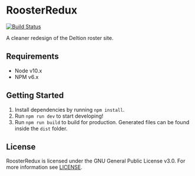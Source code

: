 # RoosterRedux
[![Build Status](https://travis-ci.org/sander2324/RoosterRedux.svg?branch=master)](https://travis-ci.org/sander2324/RoosterRedux)

A cleaner redesign of the Deltion roster site.

## Requirements
- Node v10.x
- NPM v6.x

## Getting Started
1. Install dependencies by running `npm install`.
2. Run `npm run dev` to start developing!
3. Run `npm run build` to build for production. Generated files can be found inside the `dist` folder.

## License
RoosterRedux is licensed under the GNU General Public License v3.0.
For more information see [LICENSE](LICENSE).
